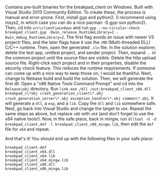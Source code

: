 Contains pre-built binaries for the breakpad_client on Windows. Built with
Visual Studio 2013 Community Edition.  To create these, the process is manual
and error-prone. First, install gyp and python2. (I recommend using msys2, in
which case you can do a nice pacman -S gyp-svn python2).  Then, cd into
`src\client\windows` and run `gyp --no-circular-check breakpad_client.gyp
-Dwin_release_RuntimeLibrary=2 -Dwin_debug_RuntimeLibrary=2`. The first flag
avoids an issue with newer VS projectr files, and the later flags have it use
the `/MD` (Multi-threaded DLL) C/C++ runtime. Then, open the generated `.sln`
file. In the solution explorer, delete the test app, unittest project, and
sender project. Then, expand `..` in the common project until the source files
are visible. Delete the http upload source file. Right-click each project and in
their properties, disable the security check feature. This reduces the runtime
requirements. If someone can come up with a nice way to keep those on, I would
be thankful. Next, change to Release build and build the solution. Then, we will
generate the first dll. Open a "x86 Native Tools Command Prompt" and cd into the
`Release\obj` directory. Run `link.exe /dll /out:breakpad_client_x86.dll
breakpad_c\*obj crash_generation_client\*.obj crash_generation_server\*.obj
exception_handler\*.obj common\*.obj`. It will generate a `dll`, a `exp`, and a
`lib`. Copy the `dll` and `lib` somewhere safe. Next, go back into Visual Studio
and change the target to `x64`. Repeat the same steps as above, but replace
`x86` with `x64` (and don't forget to use the x64 native tools!). Now, in the
safe place, back in mingw, run `dlltool -U -d breakpad_client.def -l
breakpad_client_x86_mingw.lib`, then edit the `def` file for `x64` and repeat.

And that's it! You should end up with the following files in your safe place:

```
breakpad_client.def
breakpad_client_x64.dll
breakpad_client_x64.lib
breakpad_client_x64_mingw.lib
breakpad_client_x86.dll
breakpad_client_x86_mingw.lib
```
